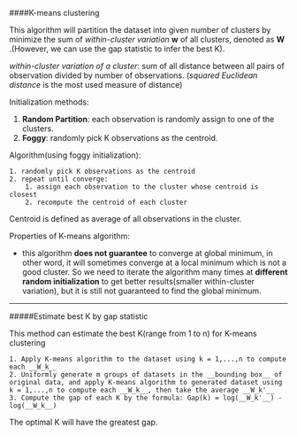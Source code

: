 ####K-means clustering

This algorithm will partition the dataset into given number of clusters by minimize the sum of _within-cluster variation_ __w__  of all clusters, denoted as __W__ .(However, we can use the gap statistic to infer the best K).

*within-cluster variation of a cluster*: sum of all distance between all pairs of observation divided by number of observations. (*squared Euclidean distance* is the most used measure of distance)

Initialization methods:

1. __Random Partition__: each observation is randomly assign to one of the clusters.
2. __Foggy__: randomly pick K observations as the centroid.

Algorithm(using foggy initialization):

    1. randomly pick K observations as the centroid
    2. repeat until converge: 
        1. assign each observation to the cluster whose centroid is closest
        2. recompute the centroid of each cluster

Centroid is defined as average of all observations in the cluster.

Properties of K-means algorithm:
* this algorithm __does not guarantee__ to converge at global minimum, in other word, it will sometimes converge at a local minimum which is not a good cluster. So we need to iterate the algorithm many times at __different random initialization__ to get better results(smaller within-cluster variation), but it is still not guaranteed to find the global minimum.

***
#####Estimate best K by gap statistic

This method can estimate the best K(range from 1 to n) for K-means clustering

    1. Apply K-means algorithm to the dataset using k = 1,...,n to compute each __W_k__
    2. Uniformly generate m groups of datasets in the __bounding box__ of original data, and apply K-means algorithm to generated dataset using k = 1,...,n to compute each __W_k__, then take the average __W_k'__
    3. Compute the gap of each K by the formula: Gap(k) = log(__W_k'__) - log(__W_k__)

The optimal K will have the greatest gap.

